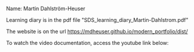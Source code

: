 Name: Martin Dahlström-Heuser

Learning diary is in the pdf file "SDS_learning_diary_Martin-Dahlstrom.pdf"

The website is on the url
https://mdheuser.github.io/modern_portfolio/dist/

To watch the video documentation, access the youtube link below:
